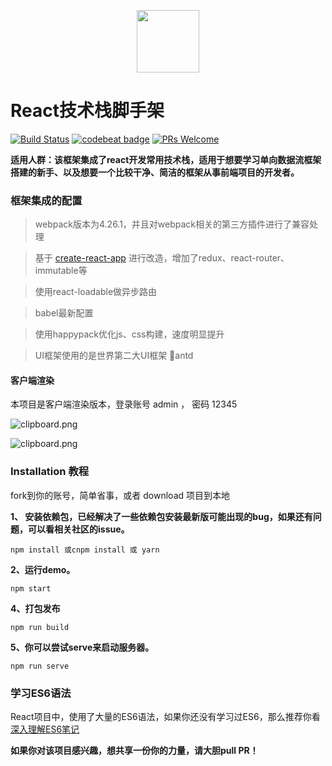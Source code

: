 <p align="center"><img width="100" src="https://segmentfault.com/img/bVZwRf?w=516&h=457" /></p>

# React技术栈脚手架

[![Build Status](https://travis-ci.org/hyy1115/react-latest-framework.svg?branch=master)](https://travis-ci.org/hyy1115/react-latest-framework.svg?branch=master)  [![codebeat badge](https://codebeat.co/badges/8be7b4c1-85f3-4da9-ab23-d470624b40ad)](https://codebeat.co/projects/github-com-hyy1115-react-redux-webpack2-master)
[![PRs Welcome](https://img.shields.io/badge/PRs-welcome-brightgreen.svg)](CONTRIBUTING.md#pull-requests)

**适用人群：该框架集成了react开发常用技术栈，适用于想要学习单向数据流框架搭建的新手、以及想要一个比较干净、简洁的框架从事前端项目的开发者。**

### 框架集成的配置

> webpack版本为4.26.1，并且对webpack相关的第三方插件进行了兼容处理

> 基于 [create-react-app][4] 进行改造，增加了redux、react-router、immutable等

> 使用react-loadable做异步路由

> babel最新配置

> 使用happypack优化js、css构建，速度明显提升

> UI框架使用的是世界第二大UI框架 antd

#### 客户端渲染

本项目是客户端渲染版本，登录账号 admin ， 密码 12345 

![clipboard.png](https://segmentfault.com/img/bVbkqk8)

![clipboard.png](https://segmentfault.com/img/bVbkqla)

### Installation 教程

fork到你的账号，简单省事，或者 download 项目到本地

**1、 安装依赖包，已经解决了一些依赖包安装最新版可能出现的bug，如果还有问题，可以看相关社区的issue。**
```
npm install 或cnpm install 或 yarn
```

**2、运行demo。**
 ```nodemon
 npm start
 ```

**4、打包发布** 

```nodemon
npm run build
```

**5、你可以尝试serve来启动服务器。**

```nodemon
npm run serve
```


### 学习ES6语法
React项目中，使用了大量的ES6语法，如果你还没有学习过ES6，那么推荐你看 [深入理解ES6笔记][2]

**如果你对该项目感兴趣，想共享一份你的力量，请大胆pull PR！**

[2]: https://github.com/hyy1115/ES6-learning
[4]: https://github.com/facebook/create-react-app
